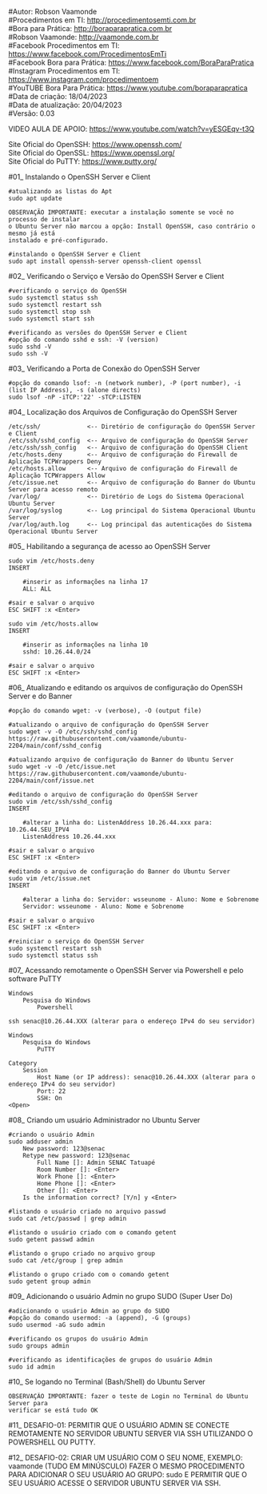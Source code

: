 #Autor: Robson Vaamonde<br>
#Procedimentos em TI: http://procedimentosemti.com.br<br>
#Bora para Prática: http://boraparapratica.com.br<br>
#Robson Vaamonde: http://vaamonde.com.br<br>
#Facebook Procedimentos em TI: https://www.facebook.com/ProcedimentosEmTi<br>
#Facebook Bora para Prática: https://www.facebook.com/BoraParaPratica<br>
#Instagram Procedimentos em TI: https://www.instagram.com/procedimentoem<br>
#YouTUBE Bora Para Prática: https://www.youtube.com/boraparapratica<br>
#Data de criação: 18/04/2023<br>
#Data de atualização: 20/04/2023<br>
#Versão: 0.03<br>

VIDEO AULA DE APOIO: https://www.youtube.com/watch?v=yESGEqv-t3Q

Site Oficial do OpenSSH: https://www.openssh.com/<br>
Site Oficial do OpenSSL: https://www.openssl.org/<br>
Site Oficial do PuTTY: https://www.putty.org/

#01_ Instalando o OpenSSH Server e Client<br>

	#atualizando as listas do Apt
	sudo apt update
	
	OBSERVAÇÃO IMPORTANTE: executar a instalação somente se você no processo de instalar
	o Ubuntu Server não marcou a opção: Install OpenSSH, caso contrário o mesmo já está
	instalado e pré-configurado.

	#instalando o OpenSSH Server e Client
	sudo apt install openssh-server openssh-client openssl 

#02_ Verificando o Serviço e Versão do OpenSSH Server e Client<br>

	#verificando o serviço do OpenSSH
	sudo systemctl status ssh
	sudo systemctl restart ssh
	sudo systemctl stop ssh
	sudo systemctl start ssh

	#verificando as versões do OpenSSH Server e Client
	#opção do comando sshd e ssh: -V (version)
	sudo sshd -V
	sudo ssh -V

#03_ Verificando a Porta de Conexão do OpenSSH Server<br>

	#opção do comando lsof: -n (network number), -P (port number), -i (list IP Address), -s (alone directs)
	sudo lsof -nP -iTCP:'22' -sTCP:LISTEN

#04_ Localização dos Arquivos de Configuração do OpenSSH Server<br>

	/etc/ssh/             <-- Diretório de configuração do OpenSSH Server e Client
	/etc/ssh/sshd_config  <-- Arquivo de configuração do OpenSSH Server
	/etc/ssh/ssh_config   <-- Arquivo de configuração do OpenSSH Client
	/etc/hosts.deny       <-- Arquivo de configuração do Firewall de Aplicação TCPWrappers Deny
	/etc/hosts.allow      <-- Arquivo de configuração do Firewall de Aplicação TCPWrappers Allow
	/etc/issue.net        <-- Arquivo de configuração do Banner do Ubuntu Server para acesso remoto
	/var/log/             <-- Diretório de Logs do Sistema Operacional Ubuntu Server
	/var/log/syslog       <-- Log principal do Sistema Operacional Ubuntu Server
	/var/log/auth.log     <-- Log principal das autenticações do Sistema Operacional Ubuntu Server

#05_ Habilitando a segurança de acesso ao OpenSSH Server<br>

	sudo vim /etc/hosts.deny
	INSERT

		#inserir as informações na linha 17
		ALL: ALL

	#sair e salvar o arquivo
	ESC SHIFT :x <Enter>

	sudo vim /etc/hosts.allow
	INSERT

		#inserir as informações na linha 10
		sshd: 10.26.44.0/24

	#sair e salvar o arquivo
	ESC SHIFT :x <Enter>

#06_ Atualizando e editando os arquivos de configuração do OpenSSH Server e do Banner<br>

	#opção do comando wget: -v (verbose), -O (output file)
	
	#atualizando o arquivo de configuração do OpenSSH Server
	sudo wget -v -O /etc/ssh/sshd_config https://raw.githubusercontent.com/vaamonde/ubuntu-2204/main/conf/sshd_config

	#atualizando arquivo de configuração do Banner do Ubuntu Server
	sudo wget -v -O /etc/issue.net https://raw.githubusercontent.com/vaamonde/ubuntu-2204/main/conf/issue.net

	#editando o arquivo de configuração do OpenSSH Server
	sudo vim /etc/ssh/sshd_config
	INSERT

		#alterar a linha do: ListenAddress 10.26.44.xxx para: 10.26.44.SEU_IPV4
		ListenAddress 10.26.44.xxx

	#sair e salvar o arquivo
	ESC SHIFT :x <Enter>

	#editando o arquivo de configuração do Banner do Ubuntu Server
	sudo vim /etc/issue.net
	INSERT

		#alterar a linha do: Servidor: wsseunome - Aluno: Nome e Sobrenome
		Servidor: wsseunome - Aluno: Nome e Sobrenome

	#sair e salvar o arquivo
	ESC SHIFT :x <Enter>

	#reiniciar o serviço do OpenSSH Server
	sudo systemctl restart ssh
	sudo systemctl status ssh

#07_ Acessando remotamente o OpenSSH Server via Powershell e pelo software PuTTY

	Windows
		Pesquisa do Windows
			Powershell

	ssh senac@10.26.44.XXX (alterar para o endereço IPv4 do seu servidor)

	Windows
		Pesquisa do Windows
			PuTTY

	Category
		Session
			Host Name (or IP address): senac@10.26.44.XXX (alterar para o endereço IPv4 do seu servidor)
			Port: 22
			SSH: On
	<Open>

#08_ Criando um usuário Administrador no Ubuntu Server

	#criando o usuário Admin
	sudo adduser admin
		New password: 123@senac
		Retype new password: 123@senac
			Full Name []: Admin SENAC Tatuapé
			Room Number []: <Enter>
			Work Phone []: <Enter>
			Home Phone []: <Enter>
			Other []: <Enter>
		Is the information correct? [Y/n] y <Enter>
	
	#listando o usuário criado no arquivo passwd
	sudo cat /etc/passwd | grep admin

	#listando o usuário criado com o comando getent
	sudo getent passwd admin

	#listando o grupo criado no arquivo group
	sudo cat /etc/group | grep admin

	#listando o grupo criado com o comando getent
	sudo getent group admin

#09_ Adicionando o usuário Admin no grupo SUDO (Super User Do)

	#adicionando o usuário Admin ao grupo do SUDO
	#opção do comando usermod: -a (append), -G (groups)
	sudo usermod -aG sudo admin

	#verificando os grupos do usuário Admin
	sudo groups admin

	#verificando as identificações de grupos do usuário Admin
	sudo id admin

#10_ Se logando no Terminal (Bash/Shell) do Ubuntu Server

	OBSERVAÇÃO IMPORTANTE: fazer o teste de Login no Terminal do Ubuntu Server para
	verificar se está tudo OK

#11_ DESAFIO-01: PERMITIR QUE O USUÁRIO ADMIN SE CONECTE REMOTAMENTE NO SERVIDOR UBUNTU
SERVER VIA SSH UTILIZANDO O POWERSHELL OU PUTTY.

#12_ DESAFIO-02: CRIAR UM USUÁRIO COM O SEU NOME, EXEMPLO: vaamonde (TUDO EM MINÚSCULO)
FAZER O MESMO PROCEDIMENTO PARA ADICIONAR O SEU USUÁRIO AO GRUPO: sudo E PERMITIR QUE O
SEU USUÁRIO ACESSE O SERVIDOR UBUNTU SERVER VIA SSH.